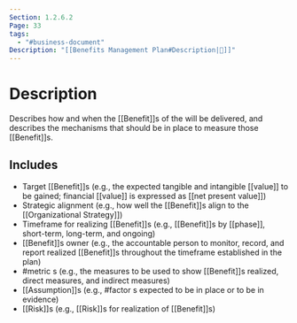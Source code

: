 ```yaml
---
Section: 1.2.6.2
Page: 33
tags:
  - "#business-document"
Description: "[[Benefits Management Plan#Description|📝]]"
---
```

# Description
Describes how and when the [[Benefit]]s of the will be delivered, and describes the mechanisms that should be in place to measure those [[Benefit]]s.
## Includes
- Target [[Benefit]]s (e.g., the expected tangible and intangible [[value]] to be gained; financial [[value]] is expressed as [[net present value]])
- Strategic alignment (e.g., how well the [[Benefit]]s align to the [[Organizational Strategy]]) 
- Timeframe for realizing [[Benefit]]s (e.g., [[Benefit]]s by [[phase]], short-term, long-term, and ongoing)
- [[Benefit]]s owner (e.g., the accountable person to monitor, record, and report realized [[Benefit]]s throughout the timeframe established in the plan)
- #metric s (e.g., the measures to be used to show [[Benefit]]s realized, direct measures, and indirect measures)
- [[Assumption]]s (e.g., #factor s expected to be in place or to be in evidence)
- [[Risk]]s (e.g., [[Risk]]s for realization of [[Benefit]]s)